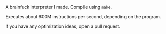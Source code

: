 A brainfuck interpreter I made. Compile using `make`.

Executes about 600M instructions per second, depending on the program.

If you have any optimization ideas, open a pull request.
